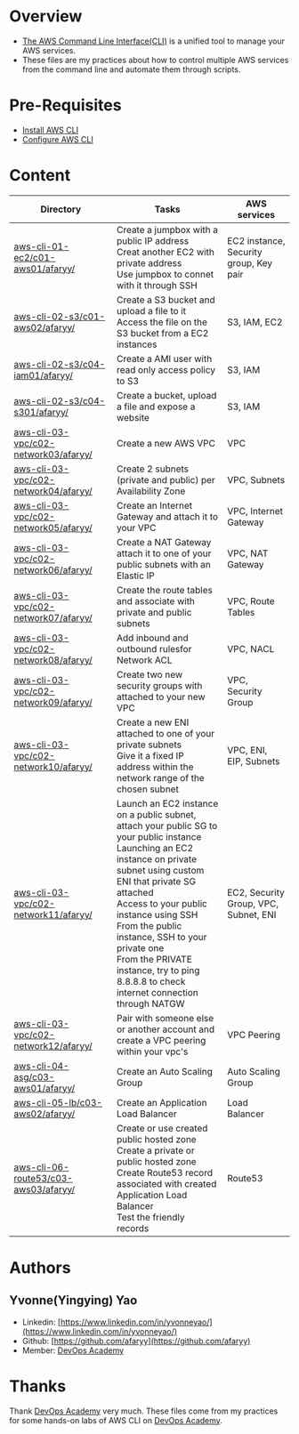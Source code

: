 # Overview

* [The AWS Command Line Interface(CLI)](https://aws.amazon.com/cli/) is a unified tool to manage your AWS services.
* These files are my practices about how to control multiple AWS services from the command line and automate them through scripts.



# Pre-Requisites
* [Install AWS CLI](https://docs.aws.amazon.com/cli/latest/userguide/install-cliv2.html) 
* [Configure AWS CLI](https://docs.aws.amazon.com/cli/latest/userguide/cli-configure-envvars.html)

# Content

Directory | Tasks | AWS services
------------ | ------------- | -------------
[aws-cli-01-ec2/c01-aws01/afaryy/](./aws-cli-01-ec2/c01-aws01/afaryy/) | Create a jumpbox with a public IP address <br> Creat another EC2 with private address <br> Use jumpbox to connet with it through SSH  | EC2 instance, Security group, Key pair
[aws-cli-02-s3/c01-aws02/afaryy/](./aws-cli-02-s3/c01-aws02/afaryy/) | Create a S3 bucket and upload a file to it <br> Access the file on the S3 bucket from a EC2 instances <br> | S3, IAM, EC2
[aws-cli-02-s3/c04-iam01/afaryy/](./aws-cli-02-s3/c04-iam01/afaryy/) | Create a AMI user with read only access policy to S3 | S3, IAM
[aws-cli-02-s3/c04-s301/afaryy/](./aws-cli-02-s3/c04-s301/afaryy) | Create a bucket, upload a file and expose a website | S3, IAM
[aws-cli-03-vpc/c02-network03/afaryy/](./aws-cli-03-vpc/c02-network03/afaryy/) | Create a new AWS VPC |  VPC
[aws-cli-03-vpc/c02-network04/afaryy/](./aws-cli-03-vpc/c02-network04/afaryy/) | Create 2 subnets (private and public) per Availability Zone |  VPC, Subnets
[aws-cli-03-vpc/c02-network05/afaryy/](./aws-cli-03-vpc/c02-network05/afaryy/) | Create an Internet Gateway and attach it to your VPC |  VPC, Internet Gateway
[aws-cli-03-vpc/c02-network06/afaryy/](./aws-cli-03-vpc/c02-network06/afaryy/) | Create a NAT Gateway attach it to one of your public subnets with an Elastic IP |  VPC, NAT Gateway
[aws-cli-03-vpc/c02-network07/afaryy/](./aws-cli-03-vpc/c02-network07/afaryy/)| Create the route tables and associate with private and public subnets |  VPC, Route Tables
[aws-cli-03-vpc/c02-network08/afaryy/](./aws-cli-03-vpc/c02-network08/afaryy/) | Add inbound and outbound rulesfor Network ACL |  VPC, NACL
[aws-cli-03-vpc/c02-network09/afaryy/](./aws-cli-03-vpc/c02-network09/afaryy/) | Create two new security groups with attached to your new VPC |  VPC, Security Group
[aws-cli-03-vpc/c02-network10/afaryy/](./aws-cli-03-vpc/c02-network10/afaryy/) | Create a new ENI attached to one of your private subnets <br>Give it a fixed IP address within the network range of the chosen subnet |  VPC, ENI, EIP, Subnets
[aws-cli-03-vpc/c02-network11/afaryy/](./aws-cli-03-vpc/c02-network11/afaryy/) | Launch an EC2 instance on a public subnet, attach your public SG to your public instance <br> Launching an EC2 instance on private subnet using custom ENI that private SG attached  <br> Access to your public instance using SSH <br> From the public instance, SSH to your private one <br> From the PRIVATE instance, try to ping 8.8.8.8 to check internet connection through NATGW |  EC2, Security Group, VPC, Subnet, ENI
[aws-cli-03-vpc/c02-network12/afaryy/](./aws-cli-03-vpc/c02-network12/afaryy/) | Pair with someone else or another account and create a VPC peering within your vpc's |  VPC Peering
[aws-cli-04-asg/c03-aws01/afaryy/](./aws-cli-04-asg/c03-aws01/afaryy/) | Create an Auto Scaling Group | Auto Scaling Group
[aws-cli-05-lb/c03-aws02/afaryy/](./aws-cli-05-lb/c03-aws02/afaryy/) | Create an Application Load Balancer  | Load Balancer
[aws-cli-06-route53/c03-aws03/afaryy/](./aws-cli-06-route53/c03-aws03/afaryy/) | Create or use created public hosted zone <br> Create a private or public hosted zone <br>  Create Route53 record associated with created Application Load Balancer <br> Test the friendly records | Route53


# Authors

## Yvonne(Yingying) Yao

- Linkedin: [https://www.linkedin.com/in/yvonneyao/](https://www.linkedin.com/in/yvonneyao/)
- Github: [https://github.com/afaryy](https://github.com/afaryy)
- Member: [DevOps Academy](https://github.com/devopsacademyau)

# Thanks
Thank [DevOps Academy](https://github.com/devopsacademyau) very much.
These files come from my practices for some hands-on labs of AWS CLI on [DevOps Academy](https://github.com/devopsacademyau/academy/tree/master/classes).
